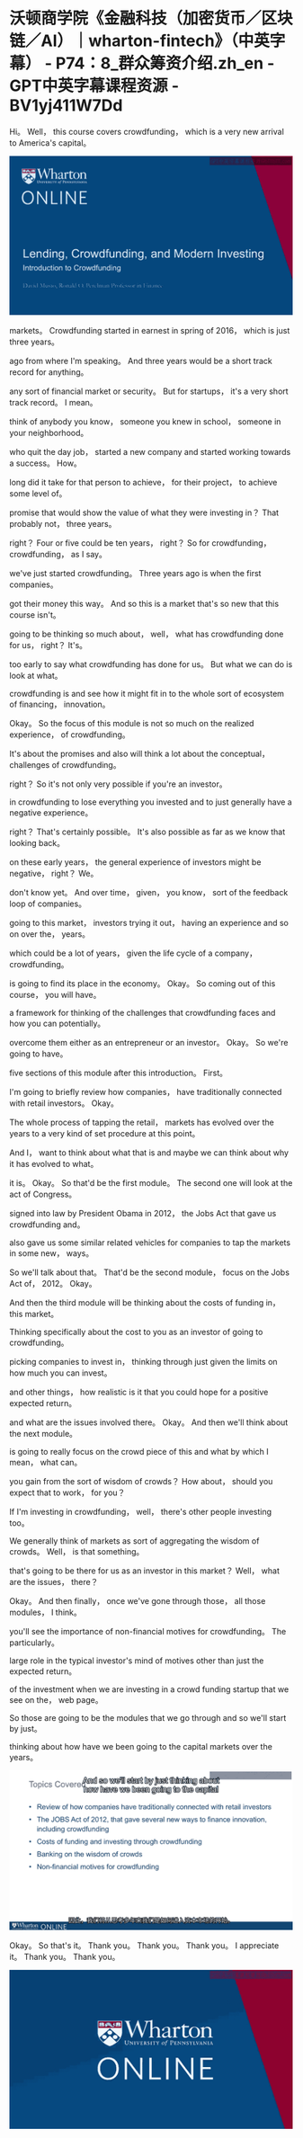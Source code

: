# 沃顿商学院《金融科技（加密货币／区块链／AI）｜wharton-fintech》（中英字幕） - P74：8_群众筹资介绍.zh_en - GPT中英字幕课程资源 - BV1yj411W7Dd

 Hi。 Well， this course covers crowdfunding， which is a very new arrival to America's capital。



![](img/61f5f1d58299ff290b14b15ad6a38669_1.png)

 markets。 Crowdfunding started in earnest in spring of 2016， which is just three years。

 ago from where I'm speaking。 And three years would be a short track record for anything。

 any sort of financial market or security。 But for startups， it's a very short track record。 I mean。

 think of anybody you know， someone you knew in school， someone in your neighborhood。

 who quit the day job， started a new company and started working towards a success。 How。

 long did it take for that person to achieve， for their project， to achieve some level of。

 promise that would show the value of what they were investing in？ That probably not， three years。

 right？ Four or five could be ten years， right？ So for crowdfunding， crowdfunding， as I say。

 we've just started crowdfunding。 Three years ago is when the first companies。

 got their money this way。 And so this is a market that's so new that this course isn't。

 going to be thinking so much about， well， what has crowdfunding done for us， right？ It's。

 too early to say what crowdfunding has done for us。 But what we can do is look at what。

 crowdfunding is and see how it might fit in to the whole sort of ecosystem of financing， innovation。

 Okay。 So the focus of this module is not so much on the realized experience， of crowdfunding。

 It's about the promises and also will think a lot about the conceptual， challenges of crowdfunding。

 right？ So it's not only very possible if you're an investor。

 in crowdfunding to lose everything you invested and to just generally have a negative experience。

 right？ That's certainly possible。 It's also possible as far as we know that looking back。

 on these early years， the general experience of investors might be negative， right？ We。

 don't know yet。 And over time， given， you know， sort of the feedback loop of companies。

 going to this market， investors trying it out， having an experience and so on over the， years。

 which could be a lot of years， given the life cycle of a company， crowdfunding。

 is going to find its place in the economy。 Okay。 So coming out of this course， you will have。

 a framework for thinking of the challenges that crowdfunding faces and how you can potentially。

 overcome them either as an entrepreneur or an investor。 Okay。 So we're going to have。

 five sections of this module after this introduction。 First。

 I'm going to briefly review how companies， have traditionally connected with retail investors。 Okay。

 The whole process of tapping the retail， markets has evolved over the years to a very kind of set procedure at this point。

 And I， want to think about what that is and maybe we can think about why it has evolved to what。

 it is。 Okay。 So that'd be the first module。 The second one will look at the act of Congress。

 signed into law by President Obama in 2012， the Jobs Act that gave us crowdfunding and。

 also gave us some similar related vehicles for companies to tap the markets in some new， ways。

 So we'll talk about that。 That'd be the second module， focus on the Jobs Act of， 2012。 Okay。

 And then the third module will be thinking about the costs of funding in， this market。

 Thinking specifically about the cost to you as an investor of going to crowdfunding。

 picking companies to invest in， thinking through just given the limits on how much you can invest。

 and other things， how realistic is it that you could hope for a positive expected return。

 and what are the issues involved there。 Okay。 And then we'll think about the next module。

 is going to really focus on the crowd piece of this and what by which I mean， what can。

 you gain from the sort of wisdom of crowds？ How about， should you expect that to work， for you？

 If I'm investing in crowdfunding， well， there's other people investing too。

 We generally think of markets as sort of aggregating the wisdom of crowds。 Well， is that something。

 that's going to be there for us as an investor in this market？ Well， what are the issues， there？

 Okay。 And then finally， once we've gone through those， all those modules， I think。

 you'll see the importance of non-financial motives for crowdfunding。 The particularly。

 large role in the typical investor's mind of motives other than just the expected return。

 of the investment when we are investing in a crowd funding startup that we see on the， web page。

 So those are going to be the modules that we go through and so we'll start by just。

 thinking about how have we been going to the capital markets over the years。



![](img/61f5f1d58299ff290b14b15ad6a38669_3.png)

 Okay。 So that's it。 Thank you。 Thank you。 Thank you。 I appreciate it。 Thank you。 Thank you。



![](img/61f5f1d58299ff290b14b15ad6a38669_5.png)
